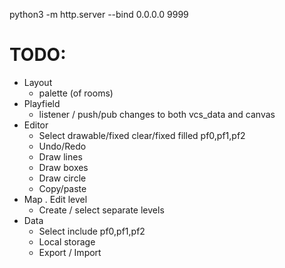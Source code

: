 python3 -m http.server --bind 0.0.0.0 9999

# TODO:
- Layout
    - palette (of rooms)
- Playfield
    - listener / push/pub changes to both vcs_data and canvas
- Editor
    - Select drawable/fixed clear/fixed filled pf0,pf1,pf2
    - Undo/Redo
    - Draw lines
    - Draw boxes
    - Draw circle
    - Copy/paste
- Map
    . Edit level
    - Create / select separate levels
- Data
    - Select include pf0,pf1,pf2
    - Local storage
    - Export / Import
